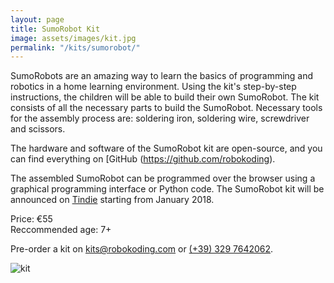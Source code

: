 ```yaml
---
layout: page
title: SumoRobot Kit
image: assets/images/kit.jpg
permalink: "/kits/sumorobot/"
---
```


SumoRobots are an amazing way to learn the basics of programming and robotics in a home learning environment. Using the kit's step-by-step instructions, the children will be able to build their own SumoRobot. The kit consists of all the necessary parts to build the SumoRobot. Necessary tools for the assembly process are: soldering iron, soldering wire, screwdriver and scissors.

The hardware and software of the SumoRobot kit are open-source, and you can find everything on [GitHub (https://github.com/robokoding).

The assembled SumoRobot can be programmed over the browser using a graphical programming interface or Python code. The SumoRobot kit will be announced on [Tindie](https://www.tindie.com/stores/silbo/) starting from January 2018. 

Price: €55  
Reccommended age: 7+

Pre-order a kit on [kits@robokoding.com](#) or [(+39) 329 7642062](#).

![kit](../../../assets/images/kit.jpg)
